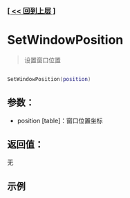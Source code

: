 ### [[ << 回到上层 ]](README.md)

# SetWindowPosition

> 设置窗口位置

```lua

SetWindowPosition(position)

```

## 参数：

+ position [table]：窗口位置坐标

## 返回值：

无

## 示例

```lua

```